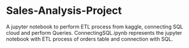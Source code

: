 # Sales-Analysis-Project
A jupyter notebook to perform ETL process from kaggle, connecting SQL cloud and perform Queries.
ConnectingSQL.ipynb represents the jupyter notebook with ETL process of orders table and connection with SQL.
